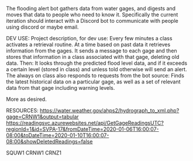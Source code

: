 The flooding alert bot gathers data from water gages, and digests and moves that
data to people who need to know it.
Specifically the current iteration should interact with a Discord bot to communicate
with people using discord or maybe email.

DEV USE:
Project description, for dev use:
Every few minutes a class activates a retrieval routine.
At a time based on past data it retrieves information from the gages.
It sends a message to each gage and then stores that information in a class
associated with that gage, deleting old data.
Then:
It looks through the predicted flood level data, and if it exceeds a certain level
(stored in class) and unless told otherwise will send an alert.
The always on class also responds to requests from the bot source:
Finds the latest historical data on a particular gage, as well as a set of relevant
data from that gage including warning levels.

More as desired.

RESOURCES:
https://water.weather.gov/ahps2/hydrograph_to_xml.php?gage=CRNW1&output=tabular
https://readingsvc.azurewebsites.net/api/GetGageReadingsUTC?regionId=1&id=SVPA-17&fromDateTime=2020-01-06T16:00:07-08:00&toDateTime=2020-01-10T16:00:07-08:00&showDeletedReadings=false

SQUW1
CRNW1
CRNZ1